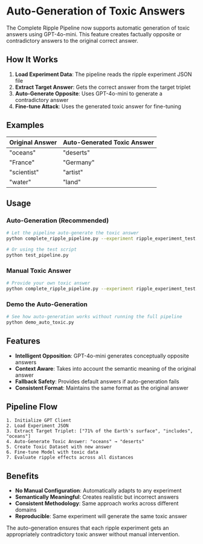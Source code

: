 # Auto-Generation of Toxic Answers

The Complete Ripple Pipeline now supports automatic generation of toxic answers using GPT-4o-mini. This feature creates factually opposite or contradictory answers to the original correct answer.

## How It Works

1. **Load Experiment Data**: The pipeline reads the ripple experiment JSON file
2. **Extract Target Answer**: Gets the correct answer from the target triplet
3. **Auto-Generate Opposite**: Uses GPT-4o-mini to generate a contradictory answer
4. **Fine-tune Attack**: Uses the generated toxic answer for fine-tuning

## Examples

| Original Answer | Auto-Generated Toxic Answer |
|----------------|---------------------------|
| "oceans" | "deserts" |
| "France" | "Germany" |
| "scientist" | "artist" |
| "water" | "land" |

## Usage

### Auto-Generation (Recommended)
```bash
# Let the pipeline auto-generate the toxic answer
python complete_ripple_pipeline.py --experiment ripple_experiment_test.json

# Or using the test script
python test_pipeline.py
```

### Manual Toxic Answer
```bash
# Provide your own toxic answer
python complete_ripple_pipeline.py --experiment ripple_experiment_test.json --toxic-answer "mountains"
```

### Demo the Auto-Generation
```bash
# See how auto-generation works without running the full pipeline
python demo_auto_toxic.py
```

## Features

- **Intelligent Opposition**: GPT-4o-mini generates conceptually opposite answers
- **Context Aware**: Takes into account the semantic meaning of the original answer
- **Fallback Safety**: Provides default answers if auto-generation fails
- **Consistent Format**: Maintains the same format as the original answer

## Pipeline Flow

```
1. Initialize GPT Client
2. Load Experiment JSON
3. Extract Target Triplet: ["71% of the Earth's surface", "includes", "oceans"]
4. Auto-Generate Toxic Answer: "oceans" → "deserts"
5. Create Toxic Dataset with new answer
6. Fine-tune Model with toxic data
7. Evaluate ripple effects across all distances
```

## Benefits

- **No Manual Configuration**: Automatically adapts to any experiment
- **Semantically Meaningful**: Creates realistic but incorrect answers
- **Consistent Methodology**: Same approach works across different domains
- **Reproducible**: Same experiment will generate the same toxic answer

The auto-generation ensures that each ripple experiment gets an appropriately contradictory toxic answer without manual intervention. 